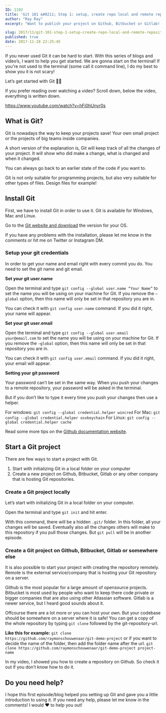 ```yaml
---
ID: 1192
title: 'Git 101 &#8211; Step 1: setup, create repo local and remote repository'
author: "Ray Ray"
excerpt: "Want to publish your project on Github, Bitbucket or Gitlab! In this Git 101 series I will help you achieve this. &#x1f680; let's get started! &#x1f525;"

slug: 2017/11/git-101-step-1-setup-create-repo-local-and-remote-repository/
published: true
date: 2017-11-28 22:25:45
---
```

If you never used Git it can be hard to start. With this series of blogs and video’s, I want to help you get started. We are gonna start on the terminal! If you're not used to the terminal (some call it command line), I do my best to show you it is not scary!

Let’s get started with Git &#x1f680;&#x1f525;

If you prefer reading over watching a video? Scroll down, below the video, everything is written down.

https://www.youtube.com/watch?v=hFi0hUnvr0s
<h2>What is Git?</h2>
Git is nowadays the way to keep your projects save! Your own small project or the projects of big teams inside companies.

A short version of the explanation is, Git will keep track of all the changes of your project. It will show who did make a change, what is changed and when it changed.

You can always go back to an earlier state of the code if you want to.

Git is not only suitable for programming projects, but also very suitable for other types of files. Design files for example!
<h2>Install Git</h2>
First, we have to install Git in order to use it. Git is available for Windows, Mac and Linux.

Go to the <a href="https://git-scm.com" target="_blank" rel="noopener">Git website and download</a> the version for your OS.

If you have any problems with the installation, please let me know in the comments or hit me on Twitter or Instagram DM.
<h3>Setup your git credentials</h3>
In order to get your name and email right with every commit you do. You need to set the git name and git email.

<strong>Set your git user.name</strong>

Open the terminal and type `git config --global user.name “Your Name”` to set the name you will be using on your machine for Git. If you remove the `—global` option, then this name will only be set in that repository you are in.

You can check it with `git config user.name` command. If you did it right, your name will appear.

<strong>Set your git user.email</strong>

Open the terminal and type `git config --global user.email your@email.com` to set the name you will be using on your machine for Git. If you remove the `—global` option, then this name will only be set in that repository you are in.

You can check it with `git config user.email` command. If you did it right, your email will appear.

<strong>Setting your git password</strong>

Your password can’t be set in the same way. When you push your changes to a remote repository, your password will be asked in the terminal.

But if you don’t like to type it every time you push your changes then use a helper.

For windows: `git config --global credential.helper wincred`
For Mac: `git config --global credential.helper osxkeychain`
For Linux: `git config --global credential.helper cache`

Read some more tips on the <a href="https://help.github.com/articles/caching-your-github-password-in-git/#platform-all" target="_blank" rel="noopener">Github documentation website</a>.
<h2>Start a Git project</h2>
There are few ways to start a project with Git.

1. Start with initializing Git in a local folder on your computer
2. Create a new project on Github, Bitbucket, Gitlab or any other company that is hosting Git repositories.
<h3>Create a Git project locally</h3>
Let’s start with initializing Git in a local folder on your computer.

Open the terminal and type `git init` and hit enter.

With this command, there will be a hidden `.git/` folder. In this folder, all your changes will be saved. Eventually also all the changes others will make to this repository if you pull those changes. But `git pull` will be in another episode.
<h3>Create a Git project on Github, Bitbucket, Gitlab or somewhere else</h3>
It is also possible to start your project with creating the repository remotely. Remote is the external service/company that is hosting your Git repository on a server.

Github is the most popular for a large amount of opensource projects. Bitbucket is most used by people who want to keep there code private or bigger companies that are also using other Atlassian software. Gitlab is a newer service, but I heard good sounds about it.

Offcourse there are a lot more or you can host your own. But your codebase should be somewhere on a server where it is safe! You can get a copy of the whole repository by typing `git clone` followed by the git-repository-url.

<strong>Like this for example:</strong>
`git clone https://github.com/raymonschouwenaar/git-demo-project` or if you want to decide the name of the folder, then add the folder name after the url. `git clone https://github.com/raymonschouwenaar/git-demo-project project-name`

In my video, I showed you how to create a repository on Github. So check it out if you don’t know how to do it.
<h2>Do you need help?</h2>
I hope this first episode/blog helped you setting up Git and gave you a little introduction to using it. If you need any help, please let me know in the comments! I would ❤️ to help you out!
<div class="grammarly-disable-indicator"></div>
<div class="grammarly-disable-indicator"></div>
<div class="grammarly-disable-indicator"></div>
<div class="grammarly-disable-indicator"></div>